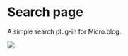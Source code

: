 # Search page

A simple search plug-in for Micro.blog.

![](https://raw.githubusercontent.com/microdotblog/plugin-search-page/main/image.png)
